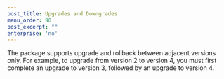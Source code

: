 ```yaml
---
post_title: Upgrades and Downgrades
menu_order: 90
post_excerpt: ""
enterprise: 'no'
---
```


The package supports upgrade and rollback between adjacent versions only. For example, to upgrade from version 2 to version 4, you must first complete an upgrade to version 3, followed by an upgrade to version 4.
